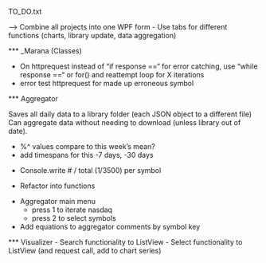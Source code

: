 ﻿
TO_DO.txt




--> Combine all projects into one WPF form
	- Use tabs for different functions (charts, library update, data aggregation)






*** _Marana (Classes)

- On httprequest instead of “if response ==“ for error catching, use “while response ==“ or for() and reattempt loop for X iterations
- error test httprequest for made up erroneous symbol






*** Aggregator

Saves all daily data to a library folder (each JSON object to a different file)
Can aggregate data without needing to download (unless library out of date).

* %^ values compare to this week’s mean?
* add timespans for this -7 days, -30 days
- Console.write # / total (1/3500) per symbol

* Refactor into functions
- Aggregator main menu
	- press 1 to iterate nasdaq
	- press 2 to select symbols
- Add equations to aggregator comments by symbol key






*** Visualizer
	- Search functionality to ListView
	- Select functionality to ListView (and request call, add to chart series)
